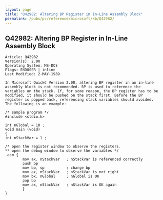 ```yaml
---
layout: page
title: "Q42982: Altering BP Register in In-Line Assembly Block"
permalink: /pubs/pc/reference/microsoft/kb/Q42982/
---
```


## Q42982: Altering BP Register in In-Line Assembly Block

	Article: Q42982
	Version(s): 2.00
	Operating System: MS-DOS
	Flags: ENDUSER | inline
	Last Modified: 2-MAY-1989
	
	In Microsoft QuickC Version 2.00, altering BP register in an in-line
	assembly block is not recommended. BP is used to reference the
	variables on the stack. If, for some reason, the BP register has to be
	modified, it should be pushed on the stack first. Before the BP
	register is popped back, referencing stack variables should avoided.
	The following is an example:
	
	/* sample program */
	#include <stdio.h>
	
	int nGlobal = 10 ;
	void main (void)
	{
	int nStackVar = 1 ;
	
	/* open the register window to observe the registers.
	** open the debug window to observe the variables */
	_asm {
	        mov ax, nStackVar   ; nStackVar is referenced correctly
	        push bp
	        mov bp, sp          ; change bp
	        mov ax, nStackVar   ; nStackVar is not right
	        mov bx, nGlobal     ; nGlobal is OK
	        pop bp
	        mov ax, nStackVar   ; nStackVar is OK again
	        }
	}

